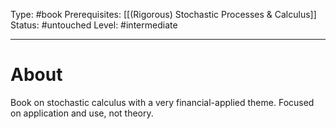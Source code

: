 Type: #book
Prerequisites: [[(Rigorous) Stochastic Processes & Calculus]]
Status: #untouched 
Level: #intermediate 

----
# About

Book on stochastic calculus with a very financial-applied theme. Focused on application and use, not theory. 